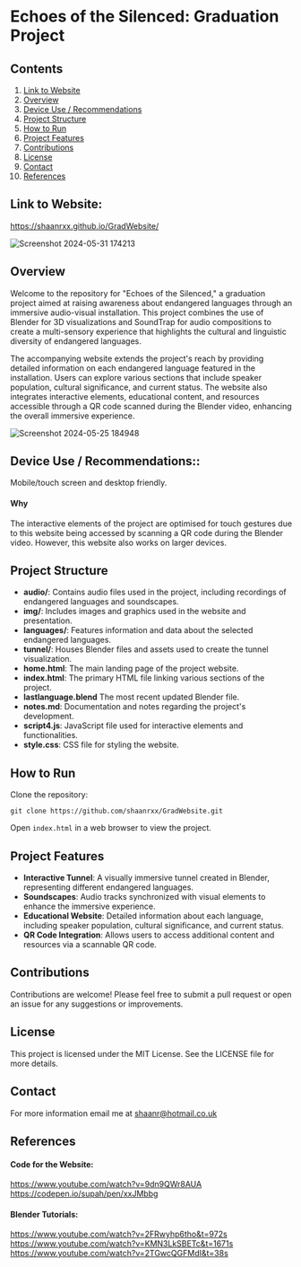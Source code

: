 # Echoes of the Silenced: Graduation Project

## Contents
1. [Link to Website](#link-to-website)
2. [Overview](#overview)
3. [Device Use / Recommendations](#device-use--recommendations)
4. [Project Structure](#project-structure)
5. [How to Run](#how-to-run)
6. [Project Features](#project-features)
7. [Contributions](#contributions)
8. [License](#license)
9. [Contact](#contact)
10. [References](#references)

## Link to Website:
https://shaanrxx.github.io/GradWebsite/

![Screenshot 2024-05-31 174213](https://github.com/shaanrxx/GradWebsite/assets/62669918/3d0a379f-f5f9-4ecf-8a5b-d5915b4ea1d1)


## Overview
Welcome to the repository for "Echoes of the Silenced," a graduation project aimed at raising awareness about endangered languages through an immersive audio-visual installation. This project combines the use of Blender for 3D visualizations and SoundTrap for audio compositions to create a multi-sensory experience that highlights the cultural and linguistic diversity of endangered languages.

The accompanying website extends the project's reach by providing detailed information on each endangered language featured in the installation. Users can explore various sections that include speaker population, cultural significance, and current status. The website also integrates interactive elements, educational content, and resources accessible through a QR code scanned during the Blender video, enhancing the overall immersive experience.

![Screenshot 2024-05-25 184948](https://github.com/shaanrxx/GradWebsite/assets/62669918/9f9ef9be-4e5c-4334-a86e-340910776815)


## Device Use / Recommendations::
Mobile/touch screen  and desktop friendly.
#### Why
The interactive elements of the project are optimised for touch gestures due to this website being accessed by scanning a QR code during the Blender video. However, this website also works on larger devices.

## Project Structure
- **audio/**: Contains audio files used in the project, including recordings of endangered languages and soundscapes.
- **img/**: Includes images and graphics used in the website and presentation.
- **languages/**: Features information and data about the selected endangered languages.
- **tunnel/**: Houses Blender files and assets used to create the tunnel visualization.
- **home.html**: The main landing page of the project website.
- **index.html**: The primary HTML file linking various sections of the project.
- **lastlanguage.blend** The most recent updated Blender file. <br>
- **notes.md**: Documentation and notes regarding the project's development.
- **script4.js**: JavaScript file used for interactive elements and functionalities.
- **style.css**: CSS file for styling the website.

## How to Run
Clone the repository: <br>

`git clone https://github.com/shaanrxx/GradWebsite.git`  <br>

Open `index.html` in a web browser to view the project.   <br>

## Project Features
- **Interactive Tunnel**: A visually immersive tunnel created in Blender, representing different endangered languages.
- **Soundscapes**: Audio tracks synchronized with visual elements to enhance the immersive experience.
- **Educational Website**: Detailed information about each language, including speaker population, cultural significance, and current status.
- **QR Code Integration**: Allows users to access additional content and resources via a scannable QR code.


## Contributions
Contributions are welcome! Please feel free to submit a pull request or open an issue for any suggestions or improvements.

## License
This project is licensed under the MIT License. See the LICENSE file for more details.

## Contact
For more information email me at shaanr@hotmail.co.uk

## References
#### Code for the Website:
https://www.youtube.com/watch?v=9dn9QWr8AUA   <br>
https://codepen.io/supah/pen/xxJMbbg

#### Blender Tutorials:
https://www.youtube.com/watch?v=2FRwyhp6tho&t=972s   <br>
https://www.youtube.com/watch?v=KMN3LkSBETc&t=1671s  <br>
https://www.youtube.com/watch?v=2TGwcQGFMdI&t=38s    <br>
